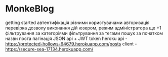 # MonkeBlog


getting started
автентифікація різними користувачами
авторизація перевірка дозволу виконання дій юзером, режим адміністратора ще +1
фільтрування за категоріями
фільтрування за тегами
пошук за початком назви поста
пагінація
JSON api + JWT token
heroku
  api - https://protected-hollows-64679.herokuapp.com/posts
  client - https://secure-sea-17134.herokuapp.com/
